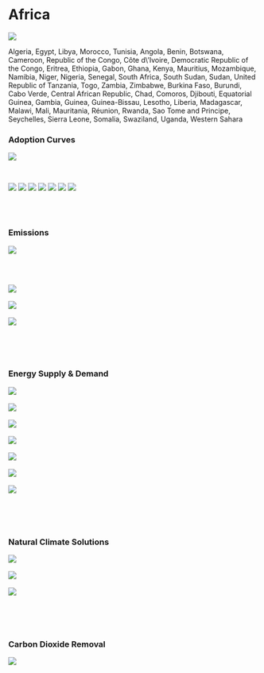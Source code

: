 # Africa

![](../region%20maps/Africa.png)

Algeria, Egypt, Libya, Morocco, Tunisia, Angola, Benin, Botswana, Cameroon, Republic of the Congo, Côte d\’Ivoire, Democratic Republic of the Congo, Eritrea, Ethiopia, Gabon, Ghana, Kenya, Mauritius, Mozambique, Namibia, Niger, Nigeria, Senegal, South Africa, South Sudan, Sudan, United Republic of Tanzania, Togo, Zambia, Zimbabwe, Burkina Faso, Burundi, Cabo Verde, Central African Republic, Chad, Comoros, Djibouti, Equatorial Guinea, Gambia, Guinea, Guinea-Bissau, Lesotho, Liberia, Madagascar, Malawi, Mali, Mauritania, Réunion, Rwanda, Sao Tome and Principe, Seychelles, Sierra Leone, Somalia, Swaziland, Uganda, Western Sahara

### Adoption Curves

![](../podi/data/figs/scurves-Africa)

<br/>

![](../podi/data/figs/scurves_ind-Grid-Africa)
![](../podi/data/figs/scurves_ind-Transport-Africa)
![](../podi/data/figs/scurves_ind-Buildings-Africa)
![](../podi/data/figs/scurves_ind-Industry-Africa)
![](../podi/data/figs/scurves_ind-RegenerativeAgriculture-Africa)
![](../podi/data/figs/scurves_ind-Forests&Wetlands-Africa)
![](../podi/data/figs/scurves_ind-CarbonDioxideRemoval-Africa)

<br/><br/>

### Emissions

![](../podi/data/figs/mitigationwedges-Africa)

<br/><br/>

![](../podi/data/figs/emissions-ffi_emissions-Africa)<br/><br/>
![](../podi/data/figs/emissions-CH4_emissions-Africa)<br/><br/>
![](../podi/data/figs/emissions-N2O_emissions-Africa)<br/><br/>

<br/><br/>

### Energy Supply & Demand

![](../podi/data/figs/energydemand_pathway-Africa)<br/><br/>
![](../podi/data/figs/energysupply_pathway-Africa)<br/><br/>
![](../podi/data/figs/electricity_pathway-Africa)<br/><br/>
![](../podi/data/figs/elecbysector_pathway-Africa)<br/><br/>
![](../podi/data/figs/buildings_pathway-Africa)<br/><br/>
![](../podi/data/figs/industry_pathway-Africa)<br/><br/>
![](../podi/data/figs/transport_pathway-Africa)<br/><br/>

<br/><br/>

### Natural Climate Solutions

![](../podi/data/figs/ra_pathway-Africa)<br/><br/>
![](../podi/data/figs/fw_pathway-Africa)<br/><br/>
![](../podi/data/figs/afolu_pathway-Africa)<br/><br/>

<br/><br/>

### Carbon Dioxide Removal

![](../podi/data/figs/cdr_pathway-Africa)<br/><br/>

